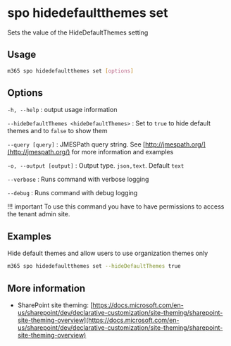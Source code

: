 # spo hidedefaultthemes set

Sets the value of the HideDefaultThemes setting

## Usage

```sh
m365 spo hidedefaultthemes set [options]
```

## Options

`-h, --help`
: output usage information

`--hideDefaultThemes <hideDefaultThemes>`
: Set to `true` to hide default themes and to `false` to show them

`--query [query]`
: JMESPath query string. See [http://jmespath.org/](http://jmespath.org/) for more information and examples

`-o, --output [output]`
: Output type. `json,text`. Default `text`

`--verbose`
: Runs command with verbose logging

`--debug`
: Runs command with debug logging

!!! important
    To use this command you have to have permissions to access the tenant admin site.

## Examples

Hide default themes and allow users to use organization themes only

```sh
m365 spo hidedefaultthemes set --hideDefaultThemes true
```

## More information

- SharePoint site theming: [https://docs.microsoft.com/en-us/sharepoint/dev/declarative-customization/site-theming/sharepoint-site-theming-overview](https://docs.microsoft.com/en-us/sharepoint/dev/declarative-customization/site-theming/sharepoint-site-theming-overview)